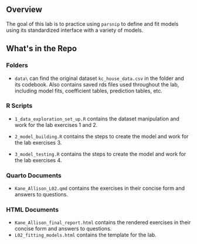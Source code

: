 ## Overview

The goal of this lab is to practice using `parsnip` to define and fit models using its standardized interface with a variety of models.

## What's in the Repo

### Folders
- `data\` can find the original dataset  `kc_house_data.csv` in the folder and its codebook. Also contains saved rds files used throughout the lab, including model fits, coefficient tables, prediction tables, etc.

### R Scripts
- `1_data_exploration_set_up.R` contains the dataset manipulation and work for the lab exercises 1 and 2.

- `2_model_building.R` contains the steps to create the model and work for the lab exercises 3.

- `3_model_testing.R` contains the steps to create the model and work for the lab exercises 4.

### Quarto Documents
- `Kane_Allison_L02.qmd` contains the exercises in their concise form and answers to questions.

### HTML Documents
- `Kane_Allison_final_report.html` contains the rendered exercises in their concise form and answers to questions.
- `L02_fitting_models.html` contains the template for the lab.

